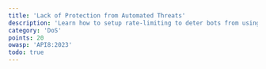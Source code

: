 ```yaml
---
title: 'Lack of Protection from Automated Threats'
description: 'Learn how to setup rate-limiting to deter bots from using your API.'
category: 'DoS'
points: 20
owasp: 'API8:2023'
todo: true
---
```


